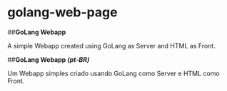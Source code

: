 # golang-web-page

##**GoLang Webapp**

A simple Webapp created using GoLang as Server and HTML as Front.

##**GoLang Webapp _(pt-BR)_**

Um Webapp simples criado usando GoLang como Server e HTML como Front.
